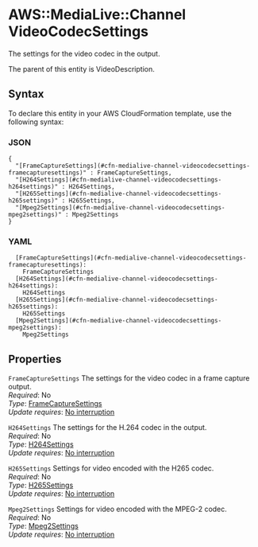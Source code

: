 # AWS::MediaLive::Channel VideoCodecSettings<a name="aws-properties-medialive-channel-videocodecsettings"></a>

The settings for the video codec in the output\.

The parent of this entity is VideoDescription\.

## Syntax<a name="aws-properties-medialive-channel-videocodecsettings-syntax"></a>

To declare this entity in your AWS CloudFormation template, use the following syntax:

### JSON<a name="aws-properties-medialive-channel-videocodecsettings-syntax.json"></a>

```
{
  "[FrameCaptureSettings](#cfn-medialive-channel-videocodecsettings-framecapturesettings)" : FrameCaptureSettings,
  "[H264Settings](#cfn-medialive-channel-videocodecsettings-h264settings)" : H264Settings,
  "[H265Settings](#cfn-medialive-channel-videocodecsettings-h265settings)" : H265Settings,
  "[Mpeg2Settings](#cfn-medialive-channel-videocodecsettings-mpeg2settings)" : Mpeg2Settings
}
```

### YAML<a name="aws-properties-medialive-channel-videocodecsettings-syntax.yaml"></a>

```
  [FrameCaptureSettings](#cfn-medialive-channel-videocodecsettings-framecapturesettings): 
    FrameCaptureSettings
  [H264Settings](#cfn-medialive-channel-videocodecsettings-h264settings): 
    H264Settings
  [H265Settings](#cfn-medialive-channel-videocodecsettings-h265settings): 
    H265Settings
  [Mpeg2Settings](#cfn-medialive-channel-videocodecsettings-mpeg2settings): 
    Mpeg2Settings
```

## Properties<a name="aws-properties-medialive-channel-videocodecsettings-properties"></a>

`FrameCaptureSettings`  <a name="cfn-medialive-channel-videocodecsettings-framecapturesettings"></a>
The settings for the video codec in a frame capture output\.  
*Required*: No  
*Type*: [FrameCaptureSettings](aws-properties-medialive-channel-framecapturesettings.md)  
*Update requires*: [No interruption](https://docs.aws.amazon.com/AWSCloudFormation/latest/UserGuide/using-cfn-updating-stacks-update-behaviors.html#update-no-interrupt)

`H264Settings`  <a name="cfn-medialive-channel-videocodecsettings-h264settings"></a>
The settings for the H\.264 codec in the output\.  
*Required*: No  
*Type*: [H264Settings](aws-properties-medialive-channel-h264settings.md)  
*Update requires*: [No interruption](https://docs.aws.amazon.com/AWSCloudFormation/latest/UserGuide/using-cfn-updating-stacks-update-behaviors.html#update-no-interrupt)

`H265Settings`  <a name="cfn-medialive-channel-videocodecsettings-h265settings"></a>
Settings for video encoded with the H265 codec\.  
*Required*: No  
*Type*: [H265Settings](aws-properties-medialive-channel-h265settings.md)  
*Update requires*: [No interruption](https://docs.aws.amazon.com/AWSCloudFormation/latest/UserGuide/using-cfn-updating-stacks-update-behaviors.html#update-no-interrupt)

`Mpeg2Settings`  <a name="cfn-medialive-channel-videocodecsettings-mpeg2settings"></a>
Settings for video encoded with the MPEG\-2 codec\.  
*Required*: No  
*Type*: [Mpeg2Settings](aws-properties-medialive-channel-mpeg2settings.md)  
*Update requires*: [No interruption](https://docs.aws.amazon.com/AWSCloudFormation/latest/UserGuide/using-cfn-updating-stacks-update-behaviors.html#update-no-interrupt)